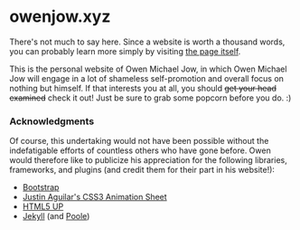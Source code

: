# owenjow.xyz
There's not much to say here. Since a website is worth a thousand words, you can probably learn more simply by visiting [the page itself](http://owenjow.xyz).

This is the personal website of Owen Michael Jow, in which Owen Michael Jow will engage in a lot of shameless self-promotion and overall focus on nothing but himself. If that interests you at all, you should ~~get your head examined~~ check it out! Just be sure to grab some popcorn before you do. :)

### Acknowledgments
Of course, this undertaking would not have been possible without the indefatigable efforts of countless others who have gone before. Owen would therefore like to publicize his appreciation for the following libraries, frameworks, and plugins (and credit them for their part in his website!):

- [Bootstrap](http://getbootstrap.com/)
- [Justin Aguilar's CSS3 Animation Sheet](http://www.justinaguilar.com/animations/index.html)
- [HTML5 UP](http://html5up.net/)
- [Jekyll](https://jekyllrb.com/) (and [Poole](http://getpoole.com/))

